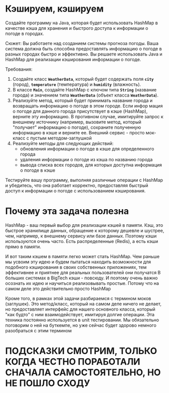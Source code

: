 # Кэшируем, кэшируем
Создайте программу на Java, которая будет использовать HashMap в качестве кэша для хранения и быстрого доступа к информации о погоде в городах.

Сюжет: Вы работаете над созданием системы прогноза погоды. Ваша система должна быть способна предоставлять информацию о погоде в разных городах быстро и эффективно. Вы решаете использовать Java и HashMap для реализации кэширования информации о погоде.

Требования:

1. Создайте класс **`WeatherData`**, который будет содержать поля **`city`** (город), **`temperature`** (температура) и **`humidity`** (влажность).
2. В классе **`Main`**, создайте HashMap с ключом типа **`String`** (название города) и значением типа **`WeatherData`** (объект класса **`WeatherData`**).
3. Реализуйте метод, который будет принимать название города и возвращать информацию о погоде в этом городе. Если инфор
мация о погоде для данного города присутствует в кэше (HashMap), верните эту информацию. В противном случае, имитируйте 
запрос к внешнему источнику (например, вызовите метод, который "получает" информацию о погоде), сохраните полученную 
информацию в кэше и верните ее.
   Внешний сервис - просто мок-класс с пустым методом-заглушкой
4. Реализуйте методы для следующих действий:
    - обновления информации о погоде в кэше для определенного города
    - удаления информации о погоде из кэша по названию города
    - вывода списка всех городов, для которых доступна информация о погоде в кэше

Тестируйте вашу программу, выполняя различные операции с HashMap и убедитесь, что она работает корректно, предоставляя быстрый доступ к информации о погоде с использованием кэширования.
# Почему эта задача полезна
HashMap - ваш первый выбор для реализации кэшей в памяти. Кэш, это быстрое хранилище данных, обращение к которому дешевле и шустрее, 
чем, например, к внешнему сервису или базе данных. Поэтому кэши используются очень часто. Есть распределенные (Redis), а есть кэши прямо в памяти. 

И вот таким кэшем в памяти легко может стать HashMap. Чем раньше мы усвоим эту идею и будем пытаться находить возможности для 
подобного кэширования в своих собственных приложениях, тем эффективнее и приятнее для реальных пользователей они получатся
В больших системах в BigTech кэши - повсюду. И поэтому очень важно осознать их идею и научиться реализовывать простые. Потому что на самом деле это действительно просто HashMap

Кроме того, в рамках этой задачи разбираемся с термином моков (заглушек). Это метод/класс, который на самом деле ничего не делает, 
но предоставляет интерфейс для нашего основного класса, который "как будто" с ним взаимодействует, имитируя долгие операции. Эта техника постоянно 
используется в unit тестировании. Мы обязательно поговорим о ней на буткемпе, но уже сейчас будет здорово немного разобраться с этим термином
# ПОДСКАЗКИ СМОТРИМ, ТОЛЬКО КОГДА ЧЕСТНО ПОРАБОТАЛИ СНАЧАЛА САМОСТОЯТЕЛЬНО, НО НЕ ПОШЛО СХОДУ